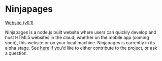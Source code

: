 # Ninjapages
[Website (v0.1)](http://ninjapages.herokuapp.com)

Ninjapages is a node.js built website where users can quickly develop and host HTML5 websites in the cloud, whether on the mobile app (coming soon), this website or on your local machine. Ninjapages is currently in its alpha stage. See [here](http://wrightdev.herokuapp.com) if you'd like to either contribute to the project, or ask a question. 

